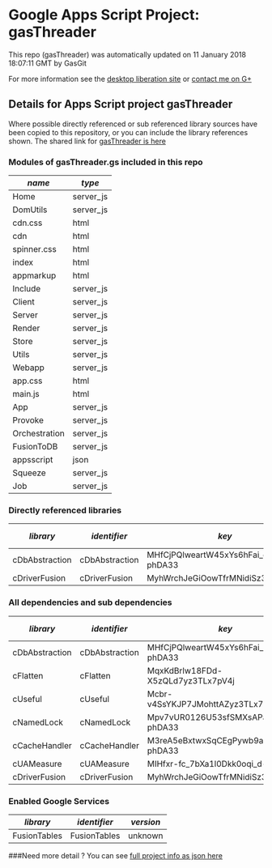 # Google Apps Script Project: gasThreader
This repo (gasThreader) was automatically updated on 11 January 2018 18:07:11 GMT by GasGit

For more information see the [desktop liberation site](http://ramblings.mcpher.com/Home/excelquirks/drivesdk/gettinggithubready "desktop liberation") or [contact me on G+](https://plus.google.com/+BruceMcpherson "Bruce McPherson - GDE")
## Details for Apps Script project gasThreader
Where possible directly referenced or sub referenced library sources have been copied to this repository, or you can include the library references shown. 
The shared link for [gasThreader is here](https://script.google.com/d/1XFd1pFQoTSzWYEvwNa1ruyLzu2VvVduQti4CjP4Kuxx8aefy0Ml9PvY6/edit?usp=sharing "open in the GAS IDE")

### Modules of gasThreader.gs included in this repo
*name*|*type*
--- | --- 
Home| server_js
DomUtils| server_js
cdn.css| html
cdn| html
spinner.css| html
index| html
appmarkup| html
Include| server_js
Client| server_js
Server| server_js
Render| server_js
Store| server_js
Utils| server_js
Webapp| server_js
app.css| html
main.js| html
App| server_js
Provoke| server_js
Orchestration| server_js
FusionToDB| server_js
appsscript| json
Squeeze| server_js
Job| server_js
### Directly referenced libraries
*library*|*identifier*|*key*|*version*|*dev mode*|*source*|
--- | --- | --- | --- | --- | --- 
cDbAbstraction| cDbAbstraction|MHfCjPQlweartW45xYs6hFai_d-phDA33|42|no|[here](libraries/cDbAbstraction "library source")
cDriverFusion| cDriverFusion|MyhWrchJeGiOowTfrMNidiSz3TLx7pV4j|10|no|[here](libraries/cDriverFusion "library source")
### All dependencies and sub dependencies
*library*|*identifier*|*key*|*version*|*dev mode*|*source*|
--- | --- | --- | --- | --- | --- 
cDbAbstraction| cDbAbstraction|MHfCjPQlweartW45xYs6hFai_d-phDA33|42|no|[here](libraries/cDbAbstraction "library source")
cFlatten| cFlatten|MqxKdBrlw18FDd-X5zQLd7yz3TLx7pV4j|9|no|[here](libraries/cFlatten "library source")
cUseful| cUseful|Mcbr-v4SsYKJP7JMohttAZyz3TLx7pV4j|77|no|[here](libraries/cUseful "library source")
cNamedLock| cNamedLock|Mpv7vUR0126U53sfSMXsAPai_d-phDA33|15|no|[here](libraries/cNamedLock "library source")
cCacheHandler| cCacheHandler|M3reA5eBxtwxSqCEgPywb9ai_d-phDA33|15|no|[here](libraries/cCacheHandler "library source")
cUAMeasure| cUAMeasure|MIHfxr-fc_7bXa1l0Dkk0oqi_d-phDA33|6|no|[here](libraries/cUAMeasure "library source")
cDriverFusion| cDriverFusion|MyhWrchJeGiOowTfrMNidiSz3TLx7pV4j|10|no|[here](libraries/cDriverFusion "library source")
### Enabled Google Services
*library*|*identifier*|*version*
--- | --- | --- 
FusionTables| FusionTables|unknown
###Need more detail ?
You can see [full project info as json here](info.json)
